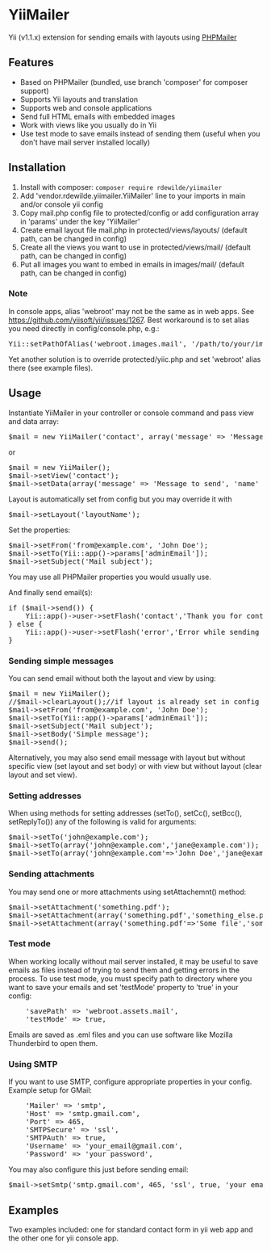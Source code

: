 # YiiMailer

Yii (v1.1.x) extension for sending emails with layouts using [PHPMailer](https://github.com/PHPMailer/PHPMailer)

## Features

* Based on PHPMailer (bundled, use branch 'composer' for composer support)
* Supports Yii layouts and translation
* Supports web and console applications
* Send full HTML emails with embedded images
* Work with views like you usually do in Yii
* Use test mode to save emails instead of sending them (useful when you don't have mail server installed locally)


## Installation
1. Install with composer: `composer require rdewilde/yiimailer`
2. Add 'vendor.rdewilde.yiimailer.YiiMailer' line to your imports in main and/or console yii config
3. Copy mail.php config file to protected/config or add configuration array in 'params' under the key 'YiiMailer'
4. Create email layout file mail.php in protected/views/layouts/ (default path, can be changed in config)
5. Create all the views you want to use in protected/views/mail/ (default path, can be changed in config)
6. Put all images you want to embed in emails in images/mail/ (default path, can be changed in config)

### Note
In console apps, alias 'webroot' may not be the same as in web apps. See https://github.com/yiisoft/yii/issues/1267.
Best workaround is to set alias you need directly in config/console.php, e.g.: 
<pre>
Yii::setPathOfAlias('webroot.images.mail', '/path/to/your/images/mail/dir');
</pre>

Yet another solution is to override protected/yiic.php and set 'webroot' alias there (see example files).

## Usage

Instantiate YiiMailer in your controller or console command and pass view and data array:
<pre>
$mail = new YiiMailer('contact', array('message' => 'Message to send', 'name' => 'John Doe', 'description' => 'Contact form'));
</pre>
or
<pre>
$mail = new YiiMailer();
$mail->setView('contact');
$mail->setData(array('message' => 'Message to send', 'name' => 'John Doe', 'description' => 'Contact form'));
</pre>
Layout is automatically set from config but you may override it with
<pre>
$mail->setLayout('layoutName');
</pre>

Set the properties:
<pre>
$mail->setFrom('from@example.com', 'John Doe');
$mail->setTo(Yii::app()->params['adminEmail']);
$mail->setSubject('Mail subject');
</pre>
You may use all PHPMailer properties you would usually use.

And finally send email(s):
<pre>
if ($mail->send()) {
	Yii::app()->user->setFlash('contact','Thank you for contacting us. We will respond to you as soon as possible.');
} else {
	Yii::app()->user->setFlash('error','Error while sending email: '.$mail->getError());
}
</pre>

### Sending simple messages

You can send email without both the layout and view by using:
<pre>
$mail = new YiiMailer();
//$mail->clearLayout();//if layout is already set in config
$mail->setFrom('from@example.com', 'John Doe');
$mail->setTo(Yii::app()->params['adminEmail']);
$mail->setSubject('Mail subject');
$mail->setBody('Simple message');
$mail->send();
</pre>

Alternatively, you may also send email message with layout but without specific view (set layout and set body) or with view but without layout (clear layout and set view).

### Setting addresses

When using methods for setting addresses (setTo(), setCc(), setBcc(), setReplyTo()) any of the following is valid for arguments:
<pre>
$mail->setTo('john@example.com');
$mail->setTo(array('john@example.com','jane@example.com'));
$mail->setTo(array('john@example.com'=>'John Doe','jane@example.com'));
</pre>

### Sending attachments

You may send one or more attachments using setAttachemnt() method:
<pre>
$mail->setAttachment('something.pdf');
$mail->setAttachment(array('something.pdf','something_else.pdf','another.doc'));
$mail->setAttachment(array('something.pdf'=>'Some file','something_else.pdf'=>'Another file'));
</pre>

### Test mode

When working locally without mail server installed, it may be useful to save emails as files instead of trying to send them and getting errors in the process.
To use test mode, you must specify path to directory where you want to save your emails and set 'testMode' property to 'true' in your config:

<pre>
	'savePath' => 'webroot.assets.mail',
	'testMode' => true,
</pre>

Emails are saved as .eml files and you can use software like Mozilla Thunderbird to open them.


### Using SMTP

If you want to use SMTP, configure appropriate properties in your config.
Example setup for GMail:
<pre>
	'Mailer' => 'smtp',
	'Host' => 'smtp.gmail.com',
	'Port' => 465,
	'SMTPSecure' => 'ssl',
	'SMTPAuth' => true,
	'Username' => 'your_email@gmail.com',
	'Password' => 'your_password',
</pre>

You may also configure this just before sending email:
<pre>
$mail->setSmtp('smtp.gmail.com', 465, 'ssl', true, 'your_email@gmail.com', 'your_password');
</pre>

## Examples

Two examples included: one for standard contact form in yii web app and the other one for yii console app.
